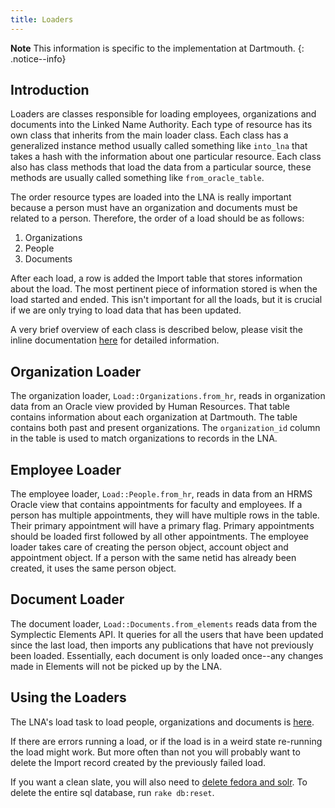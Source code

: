 ```yaml
---
title: Loaders
---
```

**Note** This information is specific to the implementation at Dartmouth.
{: .notice--info}

## Introduction
Loaders are classes responsible for loading employees, organizations and documents into the Linked Name Authority. Each type of resource has its own class that inherits from the main loader class. Each class has a generalized instance method usually called something like `into_lna` that takes a hash with the information about one particular resource. Each class also has class methods that load the data from a particular source, these methods are usually called something like `from_oracle_table`.

The order resource types are loaded into the LNA is really important because a person must have an organization and documents must be related to a person. Therefore, the order of a load should be as follows:

1. Organizations
2. People
3. Documents

After each load, a row is added the Import table that stores information about the load. The most pertinent piece of information stored is when the load started and ended. This isn't important for all the loads, but it is crucial if we are only trying to load data that has been updated.

A very brief overview of each class is described below, please visit the inline documentation [here](https://github.com/DartmouthDSC/LinkedNameAuthority/tree/develop/app/utilities/load) for detailed information.

## Organization Loader
The organization loader, `Load::Organizations.from_hr`, reads in organization data from an Oracle view provided by Human Resources. That table contains information about each organization at Dartmouth. The table contains both past and present organizations. The `organization_id` column in the table is used to match organizations to records in the LNA.

## Employee Loader
The employee loader, `Load::People.from_hr`, reads in data from an HRMS Oracle view that contains appointments for faculty and employees. If a person has multiple appointments, they will have multiple rows in the table. Their primary appointment will have a primary flag. Primary appointments should be loaded first followed by all other appointments. The employee loader takes care of creating the person object, account object and appointment object. If a person with the same netid has already been created, it uses the same person object.

## Document Loader
The document loader, `Load::Documents.from_elements` reads data from the Symplectic Elements API. It queries for all the users that have been updated since the last load, then imports any publications that have not previously been loaded. Essentially, each document is only loaded once--any changes made in Elements will not be picked up by the LNA.

## Using the Loaders
The LNA's load task to load people, organizations and documents is [here](https://github.com/DartmouthDSC/LinkedNameAuthority/blob/develop/lib/tasks/load.rake).

If there are errors running a load, or if the load is in a weird state re-running the load might  work. But more often than not you will probably want to delete the Import record created by the previously failed load.

If you want a clean slate, you will also need to [delete fedora and solr](/server_configuration/deleting_solr_and_fedora). To delete the entire sql database, run `rake db:reset`.

